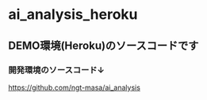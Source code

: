 # ai_analysis_heroku

## DEMO環境(Heroku)のソースコードです

### 開発環境のソースコード↓
https://github.com/ngt-masa/ai_analysis
